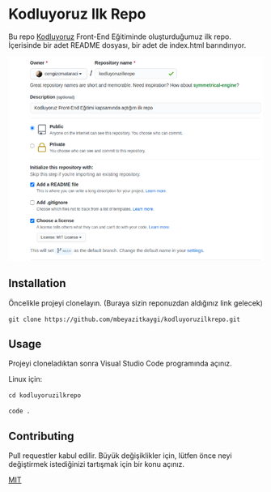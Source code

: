 # **Kodluyoruz Ilk Repo**
Bu repo [Kodluyoruz](https://www.kodluyoruz.org/) Front-End Eğitiminde oluşturduğumuz ilk repo. İçerisinde bir adet README dosyası, bir adet de index.html barındırıyor.

![](https://raw.githubusercontent.com/Kodluyoruz/taskforce/main/git/odev1/figures/github.png)

## **Installation**
Öncelikle projeyi clonelayın. (Buraya sizin reponuzdan aldığınız link gelecek)

`git clone https://github.com/mbeyazitkaygi/kodluyoruzilkrepo.git`

## **Usage**
Projeyi cloneladıktan sonra Visual Studio Code programında açınız.

Linux için:

`cd kodluyoruzilkrepo`

`code .`

## **Contributing**

Pull requestler kabul edilir. Büyük değişiklikler için, lütfen önce neyi değiştirmek istediğinizi tartışmak için bir konu açınız.

[MIT](https://choosealicense.com/licenses/mit/)

